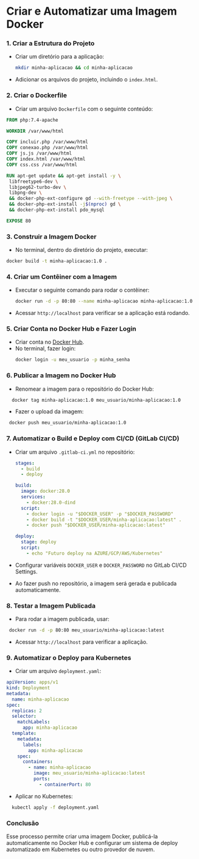 # Criar e Automatizar uma Imagem Docker

### 1. Criar a Estrutura do Projeto

- Criar um diretório para a aplicação:
  ```sh
  mkdir minha-aplicacao && cd minha-aplicacao
  ```
- Adicionar os arquivos do projeto, incluindo o `index.html`.

### 2. Criar o Dockerfile

- Criar um arquivo `Dockerfile` com o seguinte conteúdo:

```dockerfile
FROM php:7.4-apache

WORKDIR /var/www/html

COPY incluir.php /var/www/html
COPY conexao.php /var/www/html
COPY js.js /var/www/html
COPY index.html /var/www/html
COPY css.css /var/www/html

RUN apt-get update && apt-get install -y \
 libfreetype6-dev \
 libjpeg62-turbo-dev \
 libpng-dev \
 && docker-php-ext-configure gd --with-freetype --with-jpeg \
 && docker-php-ext-install -j$(nproc) gd \
 && docker-php-ext-install pdo_mysql

EXPOSE 80
```

### 3. Construir a Imagem Docker

- No terminal, dentro do diretório do projeto, executar:

```sh
docker build -t minha-aplicacao:1.0 .
```

### 4. Criar um Contêiner com a Imagem

- Executar o seguinte comando para rodar o contêiner:
  ```sh
  docker run -d -p 80:80 --name minha-aplicacao minha-aplicacao:1.0
  ```
- Acessar `http://localhost` para verificar se a aplicação está rodando.

### 5. Criar Conta no Docker Hub e Fazer Login

- Criar conta no [Docker Hub](https://hub.docker.com/).
- No terminal, fazer login:
  ```sh
  docker login -u meu_usuario -p minha_senha
  ```

### 6. Publicar a Imagem no Docker Hub

- Renomear a imagem para o repositório do Docker Hub:

```sh
  docker tag minha-aplicacao:1.0 meu_usuario/minha-aplicacao:1.0
```

- Fazer o upload da imagem:

```sh
 docker push meu_usuario/minha-aplicacao:1.0
```

### 7. Automatizar o Build e Deploy com CI/CD (GitLab CI/CD)

- Criar um arquivo `.gitlab-ci.yml` no repositório:

  ```yaml
  stages:
    - build
    - deploy

  build:
    image: docker:28.0
    services:
      - docker:28.0-dind
    script:
      - docker login -u "$DOCKER_USER" -p "$DOCKER_PASSWORD"
      - docker build -t "$DOCKER_USER/minha-aplicacao:latest" .
      - docker push "$DOCKER_USER/minha-aplicacao:latest"

  deploy:
    stage: deploy
    script:
      - echo "Futuro deploy na AZURE/GCP/AWS/Kubernetes"
  ```

- Configurar variáveis `DOCKER_USER` e `DOCKER_PASSWORD` no GitLab CI/CD Settings.
- Ao fazer push no repositório, a imagem será gerada e publicada automaticamente.

### 8. Testar a Imagem Publicada

- Para rodar a imagem publicada, usar:

```sh
 docker run -d -p 80:80 meu_usuario/minha-aplicacao:latest
```

- Acessar `http://localhost` para verificar a aplicação.

### 9. Automatizar o Deploy para Kubernetes

- Criar um arquivo `deployment.yaml`:

```yaml
apiVersion: apps/v1
kind: Deployment
metadata:
  name: minha-aplicacao
spec:
  replicas: 2
  selector:
    matchLabels:
      app: minha-aplicacao
  template:
    metadata:
      labels:
        app: minha-aplicacao
    spec:
      containers:
        - name: minha-aplicacao
          image: meu_usuario/minha-aplicacao:latest
          ports:
            - containerPort: 80
```

- Aplicar no Kubernetes:

```sh
  kubectl apply -f deployment.yaml
```

### Conclusão

Esse processo permite criar uma imagem Docker, publicá-la automaticamente no Docker Hub e configurar um sistema de deploy automatizado em Kubernetes ou outro provedor de nuvem.
